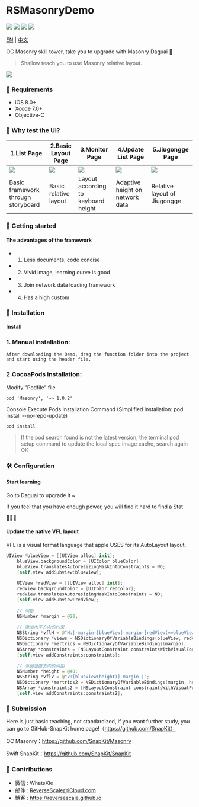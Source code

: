 # RSMasonryDemo

![](https://img.shields.io/badge/platform-iOS-red.svg) 
![](https://img.shields.io/badge/language-Objective--C-orange.svg) 
![](https://img.shields.io/badge/download-4.5MB-brightgreen.svg)
![](https://img.shields.io/badge/license-MIT%20License-brightgreen.svg) 

[EN](https://github.com/ReverseScale/RSMasonryDemo) | [中文](https://github.com/ReverseScale/RSMasonryDemo/blob/master/README_zh.md)


OC Masonry skill tower, take you to upgrade with Masonry Daguai 🤖

> Shallow teach you to use Masonry relative layout.

![](https://s2.ax1x.com/2019/03/27/AaUHA0.jpg)

### 🤖 Requirements

* iOS 8.0+
* Xcode 7.0+
* Objective-C

### 🎨 Why test the UI?

|1.List Page | 2.Basic Layout Page | 3.Monitor Page | 4.Update List Page | 5.Jiugongge Page |
| ------------- | ------------- | ------------- | ------------- | ------------- |
| ![](https://s2.ax1x.com/2019/03/27/AaUMpF.png) | ![](https://s2.ax1x.com/2019/03/27/AaUZT0.png) | ![](https://s2.ax1x.com/2019/03/27/AaUmkV.png) | ![](https://s2.ax1x.com/2019/03/27/AaUnYT.png) | ![](https://s2.ax1x.com/2019/03/27/AaUufU.png) |
| Basic framework through storyboard | Basic relative layout | Layout according to keyboard height | Adaptive height on network data | Relative layout of Jiugongge |

### 🚀 Getting started
#### The advantages of the framework
* 1. Less documents, code concise
* 2. Vivid image, learning curve is good
* 3. Join network data loading framework
* 4. Has a high custom

### 🎯 Installation

#### Install

### 1. Manual installation:
`After downloading the Demo, drag the function folder into the project and start using the header file. `
### 2.CocoaPods installation:
Modify "Podfile" file
```
pod 'Masonry', '~> 1.0.2'
```
Console Execute Pods Installation Command (Simplified Installation: pod install --no-repo-update)
```
pod install
```
> If the pod search found is not the latest version, the terminal pod setup command to update the local spec image cache, search again OK


### 🛠 Configuration

#### Start learning

Go to Daguai to upgrade it ~

If you feel that you have enough power, you will find it hard to find a Stat

🤪🤪🤪

#### Update the native VFL layout

VFL is a visual format language that apple USES for its AutoLayout layout.
```Swift
UIView *blueView = [[UIView alloc] init];
    blueView.backgroundColor = [UIColor blueColor];
    blueView.translatesAutoresizingMaskIntoConstraints = NO;
    [self.view addSubview:blueView];
    
    UIView *redView = [[UIView alloc] init];
    redView.backgroundColor = [UIColor redColor];
    redView.translatesAutoresizingMaskIntoConstraints = NO;
    [self.view addSubview:redView];
    
    // 间距
    NSNumber *margin = @20;
    
    // 添加水平方向的约束
    NSString *vflH = @"H:|-margin-[blueView]-margin-[redView(==blueView)]-margin-|";
    NSDictionary *views = NSDictionaryOfVariableBindings(blueView, redView);
    NSDictionary *mertrics = NSDictionaryOfVariableBindings(margin);
    NSArray *constraints = [NSLayoutConstraint constraintsWithVisualFormat:vflH options:NSLayoutFormatAlignAllTop | NSLayoutFormatAlignAllBottom metrics:mertrics views:views];
    [self.view addConstraints:constraints];
    
    // 添加竖直方向的间距
    NSNumber *height = @40;
    NSString *vflV = @"V:[blueView(height)]-margin-|";
    NSDictionary *mertrics2 = NSDictionaryOfVariableBindings(margin, height);
    NSArray *constraints2 = [NSLayoutConstraint constraintsWithVisualFormat:vflV options:kNilOptions metrics:mertrics2 views:views];
    [self.view addConstraints:constraints2];
```


### 📝 Submission

Here is just basic teaching, not standardized, if you want further study, you can go to GitHub-SnapKit home page!（https://github.com/SnapKit）

OC Masonry：https://github.com/SnapKit/Masonry

Swift SnapKit：https://github.com/SnapKit/SnapKit


### 😬 Contributions

* 微信 : WhatsXie
* 邮件 : ReverseScale@iCloud.com
* 博客 : https://reversescale.github.io
